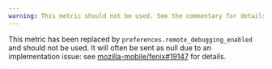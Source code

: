 ```yaml
---
warning: This metric should not be used. See the commentary for details.
---
```


This metric has been replaced by `preferences.remote_debugging_enabled` and should not be used.
It will often be sent as null due to an implementation issue: see [mozilla-mobile/fenix#19147](https://github.com/mozilla-mobile/fenix/issues/19147) for details.
